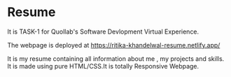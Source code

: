 # Resume
It is TASK-1 for Quollab's Software Devlopment Virtual Experience.

The webpage is deployed at https://ritika-khandelwal-resume.netlify.app/

It is my resume containing all information about me , my projects and skills. It is made using pure HTML/CSS.It is totally Responsive Webpage.
